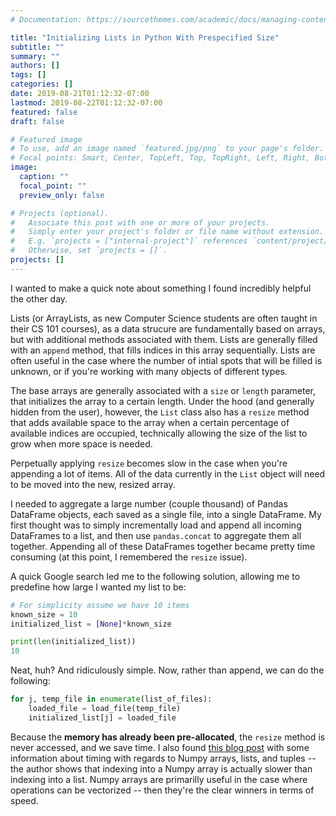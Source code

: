 ```yaml
---
# Documentation: https://sourcethemes.com/academic/docs/managing-content/

title: "Initializing Lists in Python With Prespecified Size"
subtitle: ""
summary: ""
authors: []
tags: []
categories: []
date: 2019-08-21T01:12:32-07:00
lastmod: 2019-08-22T01:12:32-07:00
featured: false
draft: false

# Featured image
# To use, add an image named `featured.jpg/png` to your page's folder.
# Focal points: Smart, Center, TopLeft, Top, TopRight, Left, Right, BottomLeft, Bottom, BottomRight.
image:
  caption: ""
  focal_point: ""
  preview_only: false

# Projects (optional).
#   Associate this post with one or more of your projects.
#   Simply enter your project's folder or file name without extension.
#   E.g. `projects = ["internal-project"]` references `content/project/deep-learning/index.md`.
#   Otherwise, set `projects = []`.
projects: []
---
```


I wanted to make a quick note about something I found incredibly helpful the other day.

Lists (or ArrayLists, as new Computer Science students are often taught in their CS 101 courses), as a data strucure are fundamentally based on arrays, but with additional methods associated with them.  Lists are generally filled with an ```append``` method, that fills indices in this array sequentially.  Lists are often useful in the case where the number of intial spots that will be filled is unknown, or if you're working with many objects of different types.

The base arrays are generally associated with a ```size``` or ```length``` parameter, that initializes the array to a certain length.  Under the hood (and generally hidden from the user), however, the ```List``` class also has a ```resize``` method that adds available space to the array when a certain percentage of available indices are occupied, technically allowing the size of the list to grow when more space is needed.

Perpetually applying ```resize``` becomes slow in the case when you're appending a lot of items.  All of the data currently in the ```List``` object will need to be moved into the new, resized array.

I needed to aggregate a large number (couple thousand) of Pandas DataFrame objects, each saved as a single file, into a single DataFrame.  My first thought was to simply incrementally load and append all incoming DataFrames to a list, and then use ```pandas.concat``` to aggregate them all together.  Appending all of these DataFrames together became pretty time consuming (at this point, I remembered the ```resize``` issue).

A quick Google search led me to the following solution, allowing me to predefine how large I wanted my list to be:

```python
# For simplicity assume we have 10 items
known_size = 10
initialized_list = [None]*known_size

print(len(initialized_list))
10
```

Neat, huh?  And ridiculously simple.  Now, rather than append, we can do the following:

```python
for j, temp_file in enumerate(list_of_files):
    loaded_file = load_file(temp_file)
    initialized_list[j] = loaded_file
```

Because the **memory has already been pre-allocated**, the ```resize``` method is never accessed, and we save time.  I also found [this blog post](http://zwmiller.com/blogs/python_data_structure_speed.html) with some information about timing with regards to Numpy arrays, lists, and tuples -- the author shows that indexing into a Numpy array is actually slower than indexing into a list.  Numpy arrays are primarilly useful in the case where operations can be vectorized -- then they're the clear winners in terms of speed.
